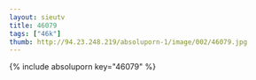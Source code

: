 ```yaml
--- 
layout: sieutv
title: 46079
tags: ["46k"]
thumb: http://94.23.248.219/absoluporn-1/image/002/46079.jpg
---
```

{% include absoluporn key="46079" %} 
